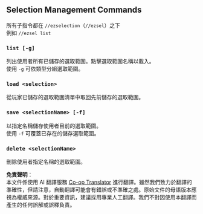 <!--
CO_OP_TRANSLATOR_METADATA:
{
  "original_hash": "6bb05f3885cef7299c4fba617437b09e",
  "translation_date": "2025-05-13T02:23:12+00:00",
  "source_file": "commands/selections.md",
  "language_code": "tw"
}
-->
## Selection Management Commands

所有子指令都在 `//ezselection`（`//ezsel`）之下\
例如 `//ezsel list`

### `list [-g]`

列出使用者所有已儲存的選取範圍。點擊選取範圍名稱以載入。\
使用 `-g` 可依類型分組選取範圍。

### `load <selection>`

從玩家已儲存的選取範圍清單中取回先前儲存的選取範圍。

### `save <selectionName> [-f]`

以指定名稱儲存使用者目前的選取範圍。\
使用 `-f` 可覆蓋已存在的儲存選取範圍。

### `delete <selectionName>`

刪除使用者指定名稱的選取範圍。

**免責聲明**：  
本文件係使用 AI 翻譯服務 [Co-op Translator](https://github.com/Azure/co-op-translator) 進行翻譯。雖然我們致力於翻譯的準確性，但請注意，自動翻譯可能會有錯誤或不準確之處。原始文件的母語版本應視為權威來源。對於重要資訊，建議採用專業人工翻譯。我們不對因使用本翻譯而產生的任何誤解或誤釋負責。